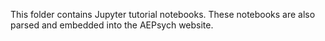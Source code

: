 This folder contains Jupyter tutorial notebooks. These notebooks are also
parsed and embedded into the AEPsych website.
